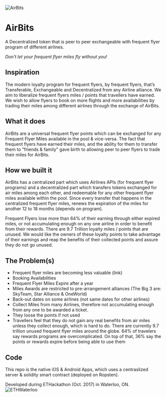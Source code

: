 ![AirBits](https://i.imgur.com/Ng5WEBZ.png "AirBits Logo")
# AirBits
A Decentralized token that is peer to peer exchangeable with frequent flyer program of different airlines. 

_Don't let your frequent flyer miles fly without you!_

## Inspiration
The modern loyalty program for frequent flyers, by frequent flyers, that’s Transferable, Exchangeable and Decentralized from any Airline alliance. We aim to liberalize frequent flyers miles / points that travellers have earned. We wish to allow flyers to book on more flights and more availabilities by trading their miles among different airlines through the exchange of AirBits.

## What it does
AirBits are a universal frequent flyer points which can be exchanged for any Frequent Flyer Miles available in the pool & vice-versa. The fact that frequent flyers have earned their miles, and the ability for them to transfer them to "friends & family" gave birth to allowing peer to peer flyers to trade their miles for AirBits.

## How we built it
AirBits has a centralized part which uses Airlines APIs (for frequent flyer programs) and a decentralized part which transfers tokens exchanged for air miles among each other, and redeemable for any other frequent flyer miles available within the pool. Since every transfer that happens in the centralized frequent flyer miles, renews the expiration of the miles for another 12 to 18 months (depends on program).

Frequent Flyers lose more than 64% of their earning through either expired miles, or not accumulating enough on any one airline in order to benefit from their rewards. There are 9.7 Trillion loyalty miles / points that are unused. We would like the owners of these loyalty points to take advantage of their earnings and reap the benefits of their collected points and assure they do not go unused.

## The Problem(s)
- Frequent flyer miles are becoming less valuable (link)
- Booking Availabilities
- Frequent Flyer Miles Expire after a year
- Miles Awards are restricted to pre-arrangement alliances (The Big 3 are: SkyTeam, Star Alliance & OneWorld)
- Back-out dates on some airlines (not same dates for other airlines)
- Collect Miles from many Airlines, therefore not accumulating enough from any one to be awarded a ticket.
- They loose the points if not used
- Travellers feel that they do not gain any real benefits from air miles unless they collect enough, which is hard to do. There are currently 9.7 trillion unused frequent flyer miles around the globe. 64% of travelers say rewards programs are overcomplicated. On top of that, 36% say the points or rewards expire before being able to use them

## Code
This repo is the native iOS & Android Apps, which uses a centraslized server & solidity smart contract (deployed on Ropsten).

Developed during ETHackathon (Oct. 2017) in Waterloo, ON.
![ETHWaterloo](https://i.imgur.com/xz3sAoT.png "ETHWaterloo 2017")
